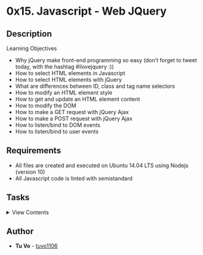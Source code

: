 # 0x15. Javascript - Web JQuery

## Description

Learning Objectives

- Why jQuery make front-end programming so easy (don’t forget to tweet today, with the hashtag #ilovejquery :))
- How to select HTML elements in Javascript
- How to select HTML elements with jQuery
- What are differences between ID, class and tag name selectors
- How to modify an HTML element style
- How to get and update an HTML element content
- How to modify the DOM
- How to make a GET request with jQuery Ajax
- How to make a POST request with jQuery Ajax
- How to listen/bind to DOM events
- How to listen/bind to user events

## Requirements

- All files are created and executed on Ubuntu 14.04 LTS using Nodejs (version 10)
- All Javascript code is linted with semistandard

## Tasks

<details>
<summary>View Contents</summary>

### [0. No jQuery](./0-script.js)

- Write a Javascript script that updates the text color of the HTML tag HEADER to red (#FF0000):
  - You must use document.querySelector to select the HTML tag
  - You can’t use the jQuery API

```
guillaume@ubuntu:~/0x15$ cat 0-main.html
```

```html
<!DOCTYPE html>
<html lang="en">
  <head>
    <title>Holberton School</title>
  </head>
  <body>
    <header>
      First HTML page
    </header>
    <footer>
      Holberton School - 2017
    </footer>
    <script type="text/javascript" src="0-script.js"></script>
  </body>
</html>
```

### [1. With jQuery](./1-script.js)

- Write a Javascript script that updates the text color of the HTML tag HEADER to red (#FF0000):

  - You can’t use document.querySelector to select the HTML tag
  - You must use the jQuery API

```
guillaume@ubuntu:~/0x15$ cat 1-main.html
```

```html
<!DOCTYPE html>
<html lang="en">
  <head>
    <title>Holberton School</title>
    <script src="https://code.jquery.com/jquery-3.2.1.min.js"></script>
  </head>
  <body>
    <header>
      First HTML page
    </header>
    <footer>
      Holberton School - 2017
    </footer>
    <script type="text/javascript" src="1-script.js"></script>
  </body>
</html>
```

### [2. Click and turn red](./2-script.js)

- Write a Javascript script that updates the text color of the HTML tag HEADER to red (#FF0000) when the user clicks on the tag DIV#red_header:
  - You can’t use document.querySelector to select the HTML tag
  - You must use the jQuery API

```
guillaume@ubuntu:~/0x15$ cat 2-main.html
```

```html
<!DOCTYPE html>
<html lang="en">
  <head>
    <title>Holberton School</title>
    <script src="https://code.jquery.com/jquery-3.2.1.min.js"></script>
  </head>
  <body>
    <header>
      First HTML page
    </header>
    <div id="red_header">Red header</div>
    <footer>
      Holberton School - 2017
    </footer>
    <script type="text/javascript" src="2-script.js"></script>
  </body>
</html>
```

### [3. Add .red class](./3-script.js)

- Write a Javascript script that adds the class red to the HTML tag HEADER to red (#FF0000) when the user clicks on the tag DIV#red_header:
  - You can’t use document.querySelector to select the HTML tag
  - You must use the jQuery API

```
guillaume@ubuntu:~/0x15$ cat 3-main.html
```

```html
<!DOCTYPE html>
<html lang="en">
  <head>
    <title>Holberton School</title>
    <script src="https://code.jquery.com/jquery-3.2.1.min.js"></script>
    <style>
      .red {
        color: #ff0000;
      }
    </style>
  </head>
  <body>
    <header>
      First HTML page
    </header>
    <div id="red_header">Red header</div>
    <footer>
      Holberton School - 2017
    </footer>
    <script type="text/javascript" src="3-script.js"></script>
  </body>
</html>
```

### [4. Toggle classes](./4-script.js)

- Write a Javascript script that toggles the class of the HTML tag HEADER to red (#FF0000) when the user clicks on the tag DIV#toggle_header:
  - The HEADER tag must always have one class: red or green, never both in the same time, never empty.
  - If the current class is red, when the user click on DIV#toggle_header, the class must be updated to green ; and the reverse.
  - You can’t use document.querySelector to select the HTML tag
  - You must use the jQuery API

```
guillaume@ubuntu:~/0x15$ cat 4-main.html
```

```html
<!DOCTYPE html>
<html lang="en">
  <head>
    <title>Holberton School</title>
    <script src="https://code.jquery.com/jquery-3.2.1.min.js"></script>
    <style>
      .red {
        color: #ff0000;
      }
      .green {
        color: #00ff00;
      }
    </style>
  </head>
  <body>
    <header class="green">
      First HTML page
    </header>
    <div id="toggle_header">Toggle header</div>
    <footer>
      Holberton School - 2017
    </footer>
    <script type="text/javascript" src="4-script.js"></script>
  </body>
</html>
```

### [5. List of elements](./5-script.js)

- Write a Javascript script that adds a LI element to a list when the user clicks on the tag DIV#add_item:
  - The new element must be: <li>Item</li>
  - The new element must be added to UL.my_list
  - You can’t use document.querySelector to select the HTML tag
  - You must use the jQuery API

```
guillaume@ubuntu:~/0x15$ cat 5-main.html
```

```html
<!DOCTYPE html>
<html lang="en">
  <head>
    <title>Holberton School</title>
    <script src="https://code.jquery.com/jquery-3.2.1.min.js"></script>
  </head>
  <body>
    <header>
      First HTML page
    </header>
    <br />
    <div id="add_item">Add item</div>
    <br />
    <ul class="my_list">
      <li>Item</li>
    </ul>
    <footer>
      Holberton School - 2017
    </footer>
    <script type="text/javascript" src="5-script.js"></script>
  </body>
</html>
```

### [6. Change the text](./6-script.js)

- Write a Javascript script that updates the text of the HTML tag HEADER to “New Header!!!” when the user clicks on DIV#update_header
  - You can’t use document.querySelector to select the HTML tag
  - You must use the jQuery API

```
guillaume@ubuntu:~/0x15$ cat 6-main.html
```

```html
<!DOCTYPE html>
<html lang="en">
  <head>
    <title>Holberton School</title>
    <script src="https://code.jquery.com/jquery-3.2.1.min.js"></script>
  </head>
  <body>
    <header>
      First HTML page
    </header>
    <br />
    <div id="update_header">Update the header</div>
    <br />
    <footer>
      Holberton School - 2017
    </footer>
    <script type="text/javascript" src="6-script.js"></script>
  </body>
</html>
```

### [7. Star wars character](./7-script.js)

- Write a Javascript script that fetches and replaces the name of this URL: https://swapi.co/api/people/5/?format=json
  - The name must be displayed in the HTML tag DIV#character
  - You can’t use document.querySelector to select the HTML tag
  - You must use the jQuery API

```
guillaume@ubuntu:~/0x15$ cat 7-main.html
```

```html
<!DOCTYPE html>
<html lang="en">
  <head>
    <title>Holberton School</title>
    <script src="https://code.jquery.com/jquery-3.2.1.min.js"></script>
  </head>
  <body>
    <header>
      Star Wars character
    </header>
    <br />
    <div id="character"></div>
    <br />
    <footer>
      Holberton School - 2017
    </footer>
    <script type="text/javascript" src="7-script.js"></script>
  </body>
</html>
```

### [8. Star Wars movies](./8-script.js)

- Write a Javascript script that fetches and lists all movies title by using this URL: https://swapi.co/api/films/?format=json
  - All movie titles must be list in the HTML tag UL#list_movies
  - You can’t use document.querySelector to select the HTML tag
  - You must use the jQuery API

```
guillaume@ubuntu:~/0x15$ cat 8-main.html
```

```html
<!DOCTYPE html>
<html lang="en">
  <head>
    <title>Holberton School</title>
    <script src="https://code.jquery.com/jquery-3.2.1.min.js"></script>
  </head>
  <body>
    <header>
      Star Wars movies
    </header>
    <br />
    <ul id="list_movies"></ul>
    <br />
    <footer>
      Holberton School - 2017
    </footer>
    <script type="text/javascript" src="8-script.js"></script>
  </body>
</html>
```

### [9. Say Hello!](./9-script.js)

- Write a Javascript script that fetches and prints how to say “Hello” depending of the language: (here in French) https://fourtonfish.com/hellosalut/?lang=fr
  - The translation of “hello” must be display in the HTML tag DIV#hello
  - You can’t use document.querySelector to select the HTML tag
  - You must use the jQuery API
  - Your script must work when it is imported from the HEAD tag

```
guillaume@ubuntu:~/0x15$ cat 9-main.html
```

```html
<!DOCTYPE html>
<html lang="en">
  <head>
    <title>Holberton School</title>
    <script src="https://code.jquery.com/jquery-3.2.1.min.js"></script>
    <script type="text/javascript" src="9-script.js"></script>
  </head>
  <body>
    <header>
      Say Hello!
    </header>
    <br />
    <div id="hello"></div>
    <br />
    <footer>
      Holberton School - 2017
    </footer>
  </body>
</html>
```

### [10. No jQuery - document loaded](./100-script.js)

- Write a Javascript script that updates the text color of the HTML tag HEADER to red (#FF0000):
  - You must use document.querySelector to select the HTML tag
  - You can’t use the jQuery API
  - Note: Your script must be imported from the HEAD tag, not at the end of the HTML

```
guillaume@ubuntu:~/0x15$ cat 100-main.html
```

```html
<!DOCTYPE html>
<html lang="en">
  <head>
    <title>Holberton School</title>
    <script type="text/javascript" src="100-script.js"></script>
  </head>
  <body>
    <header>
      First HTML page
    </header>
    <footer>
      Holberton School - 2017
    </footer>
  </body>
</html>
```

### [11. List, add, remove](./101-script.js)

- Write a Javascript script that adds, removes and clears LI elements from a list when the user clicks:
  - The new element must be: <li>Item</li>
  - The new element must be added to UL.my_list
  - When the user clicks on DIV#add_item: a new element is added to the list
  - When the user clicks on DIV#remove_item: a last element is removed to the list
  - When the user clicks on DIV#clear_list: all elements of the list are removed
  - You can’t use document.querySelector to select the HTML tag
  - You must use the jQuery API
  - You script must be work when it imported from the HEAD tag

```
guillaume@ubuntu:~/0x15$ cat 101-main.html
```

```html
<!DOCTYPE html>
<html lang="en">
  <head>
    <title>Holberton School</title>
    <script src="https://code.jquery.com/jquery-3.2.1.min.js"></script>
    <script type="text/javascript" src="101-script.js"></script>
  </head>
  <body>
    <header>
      First HTML page
    </header>
    <br />
    <div id="add_item">Add item</div>
    <div id="remove_item">Remove item</div>
    <div id="clear_list">Clear list</div>
    <br />
    <ul class="my_list">
      <li>Item</li>
    </ul>
    <footer>
      Holberton School - 2017
    </footer>
  </body>
</html>
```

### [12. Say hello to everybody!](./102-script.js)

- Write a Javascript script that fetches and prints how to say “Hello” depending of the language
  - You should use this API service: https://www.fourtonfish.com/hellosalut/hello/
  - The language code will be the value entered in the tag INPUT#language_code (ex: es, fr, en etc.)
  - The translation must be fetch when the user clicks on INPUT#btn_translate
  - The translation of “Hello” must be display in the HTML tag DIV#hello
  - You can’t use document.querySelector to select the HTML tag
  - You must use the jQuery API
  - You script must be work when it imported from the HEAD tag

```
guillaume@ubuntu:~/0x15$ cat 102-main.html
```

```html
<!DOCTYPE html>
<html lang="en">
  <head>
    <title>Holberton School</title>
    <script src="https://code.jquery.com/jquery-3.2.1.min.js"></script>
    <script type="text/javascript" src="102-script.js"></script>
  </head>
  <body>
    <header>
      Say Hello
    </header>
    <br />
    <input id="language_code" type="text" placeholder="Language code" />
    <input id="btn_translate" type="button" value="Translate" />
    <br />
    <div id="hello"></div>
    <br />
    <footer>
      Holberton School - 2017
    </footer>
  </body>
</html>
```

### [13. And press ENTER](./103-script.js)

- Write a Javascript script that fetches and prints how to say “Hello” depending of the language
  - You should use this API service: https://www.fourtonfish.com/hellosalut/hello/
  - The language code will be the value entered in the tag INPUT#language_code (ex: es, fr, en etc.)
  - The translation must be fetch when the user clicks on INPUT#btn_translate OR presses ENTER when the focus is on INPUT#language_code
  - The translation of “Hello” must be display in the HTML tag DIV#hello
  - You can’t use document.querySelector to select the HTML tag
  - You must use the jQuery API
  - You script must be work when it imported from the HEAD tag

```
guillaume@ubuntu:~/0x15$ cat 103-main.html
```

```html
<!DOCTYPE html>
<html lang="en">
  <head>
    <title>Holberton School</title>
    <script src="https://code.jquery.com/jquery-3.2.1.min.js"></script>
    <script type="text/javascript" src="103-script.js"></script>
  </head>
  <body>
    <header>
      Say Hello
    </header>
    <br />
    <input id="language_code" type="text" placeholder="Language code" />
    <input id="btn_translate" type="button" value="Translate" />
    <br />
    <div id="hello"></div>
    <br />
    <footer>
      Holberton School - 2017
    </footer>
  </body>
</html>
```

</details>

## Author

- **Tu Vo** - [tuvo1106](https://github.com/tuvo1106)
